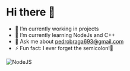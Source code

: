 # Hi there 👋

- 🔭 I’m currently working in projects
- 🌱 I’m currently learning NodeJs and C++
- 💬 Ask me about [pedrobraga693@gmail.com](mailto:pedrobraga693@gmail.com)
- ⚡ Fun fact: I ever forget the semicolon!🤣

<img alt="NodeJS" src="https://img.shields.io/badge/node.js-%2343853D.svg?&style=for-the-badge&logo=node.js&logoColor=white"/>
